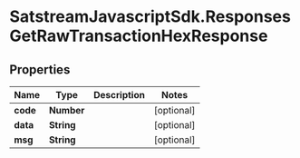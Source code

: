 # SatstreamJavascriptSdk.ResponsesGetRawTransactionHexResponse

## Properties
Name | Type | Description | Notes
------------ | ------------- | ------------- | -------------
**code** | **Number** |  | [optional] 
**data** | **String** |  | [optional] 
**msg** | **String** |  | [optional] 
